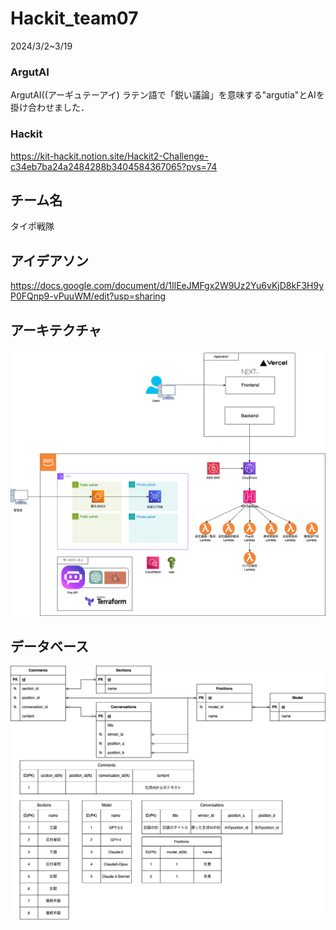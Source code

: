 # Hackit_team07
2024/3/2~3/19
### ArgutAI
ArgutAI((アーギュテーアイ)
ラテン語で「鋭い議論」を意味する"argutia"とAIを掛け合わせました．

### Hackit
https://kit-hackit.notion.site/Hackit2-Challenge-c34eb7ba24a2484288b3404584367065?pvs=74

## チーム名
タイポ戦隊

## アイデアソン
https://docs.google.com/document/d/1IlEeJMFgx2W9Uz2Yu6vKjD8kF3H9yP0FQnp9-vPuuWM/edit?usp=sharing

## アーキテクチャ
![image](./docs/imgs/アーキテクチャ.drawio.png)

## データベース
![image](./docs/imgs/ERdiagram.png)


